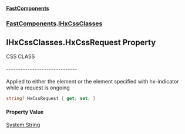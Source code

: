 #### [FastComponents](FastComponents.md 'FastComponents')
### [FastComponents](FastComponents.md 'FastComponents').[IHxCssClasses](FastComponents.IHxCssClasses.md 'FastComponents.IHxCssClasses')

## IHxCssClasses.HxCssRequest Property

CSS CLASS<br/>  
------------------------------<br/>  
Applied to either the element or the element specified with hx-indicator while a request is ongoing

```csharp
string? HxCssRequest { get; set; }
```

#### Property Value
[System.String](https://docs.microsoft.com/en-us/dotnet/api/System.String 'System.String')